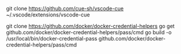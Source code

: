 git clone https://github.com/cue-sh/vscode-cue ~/.vscode/extensions/vscode-cue

git clone https://github.com/docker/docker-credential-helpers
go get github.com/docker/docker-credential-helpers/pass/cmd
go build -o /usr/local/bin/docker-credential-pass github.com/docker/docker-credential-helpers/pass/cmd
